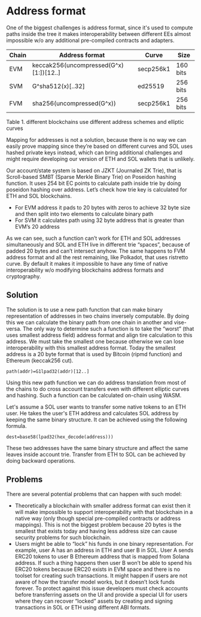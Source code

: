 # Address format

One of the biggest challenges is address format, since it's used to compute paths inside the tree it makes interoperability between different EEs almost impossible w/o any additional pre-compiled contracts and adapters.

|  Chain | Address format                     | Curve | Size |
| ------ |------------------------------------| ----- | ---- |
| EVM    | keccak256(uncompressed(G^x)[1:])[12..] | secp256k1 | 160 bits |
| SVM    | G^sha512(x)[..32]                  | ed25519 | 256 bits |
| FVM    | sha256(uncompressed(G^x))          | secp256k1 | 256 bits |

Table 1. different blockchains use different address schemes and elliptic curves

Mapping for addresses is not a solution, because there is no way we can easily prove mapping since they’re based on different curves and SOL uses hashed private keys instead, which can bring additional challenges and might require developing our version of ETH and SOL wallets that is unlikely. 

Our account/state system is based on JZKT (Journaled ZK Trie), that is Scroll-based SMBT (Sparse Merkle Binary Trie) on Poseidon hashing function. It uses 254 bit EC points to calculate path inside trie by doing poseidon hashing over address. Let’s check how trie key is calculated for ETH and SOL blockchains.

- For EVM address it pads to 20 bytes with zeros to achieve 32 byte size and then split into two elements to calculate binary path 
- For SVM it calculates path using 32 byte address that is greater than EVM’s 20 address 

As we can see, such a function can’t work for ETH and SOL addresses simultaneously and SOL and ETH live in different trie “spaces”, because of padded 20 bytes and can’t intersect anyhow. The same happens to FVM address format and all the rest remaining, like Polkadot, that uses ristretto curve. By default it makes it impossible to have any time of native interoperability w/o modifying blockchains address formats and cryptography.

## Solution

The solution is to use a new path function that can make binary representation of addresses in two chains inversely computable. By doing this we can calculate the binary path from one chain in another and vise-versa. The only way to determine such a function is to take the “worst” (that uses smallest address field) address format and align tire calculation to this address. We must take the smallest one because otherwise we can lose interoperability with this smallest address format. Today the smallest address is a 20 byte format that is used by Bitcoin (ripmd function) and Ethereum (keccak256 cut).

`path(addr)=G1lpad32(addr)[12..]`

Using this new path function we can do address translation from most of the chains to do cross account transfers even with different elliptic curves and hashing. Such a function can be calculated on-chain using WASM. 

Let's assume a SOL user wants to transfer some native tokens to an ETH user. He takes the user's ETH address and calculates SOL address by keeping the same binary structure. It can be achieved using the following formula.

`dest=base58(lpad32(hex_decode(address)))`

These two addresses have the same binary structure and affect the same leaves inside account trie. Transfer from ETH to SOL can be achieved by doing backward operations. 

## Problems

There are several potential problems that can happen with such model:

- Theoretically a blockchain with smaller address format can exist then it will make impossible to support interoperability with that blockchain in a native way (only though special pre-compiled contracts or address mappings). This is not the biggest problem because 20 bytes is the smallest that exists today and having less address size can cause security problems for such blockchain. 
- Users might be able to “lock” his funds in one binary representation. For example, user A has an address in ETH and user B in SOL. User A sends ERC20 tokens to user B Ethereum address that is mapped from Solana address. If such a thing happens then user B won’t be able to spend his ERC20 tokens because ERC20 exists in EVM space and there is no toolset for creating such transactions. It might happen if users are not aware of how the transfer model works, but it doesn’t lock funds forever. To protect against this issue developers must check accounts before transferring assets on the UI and provide a special UI for users where they can recover “locked” assets by creating and signing transactions in SOL or ETH using different ABI formats. 
